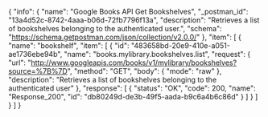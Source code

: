{
  "info": {
    "name": "Google Books API Get Bookshelves",
    "_postman_id": "13a4d52c-8742-4aaa-b06d-72fb7796f13a",
    "description": "Retrieves a list of bookshelves belonging to the authenticated user.",
    "schema": "https://schema.getpostman.com/json/collection/v2.0.0/"
  },
  "item": [
    {
      "name": "bookshelf",
      "item": [
        {
          "id": "483658bd-20e9-410e-a051-ae1736ebe94b",
          "name": "books.mylibrary.bookshelves.list",
          "request": {
            "url": "http://www.googleapis.com/books/v1/mylibrary/bookshelves?source=%7B%7D",
            "method": "GET",
            "body": {
              "mode": "raw"
            },
            "description": "Retrieves a list of bookshelves belonging to the authenticated user"
          },
          "response": [
            {
              "status": "OK",
              "code": 200,
              "name": "Response_200",
              "id": "db80249d-de3b-49f5-aada-b9c6a4b6c86d"
            }
          ]
        }
      ]
    }
  ]
}